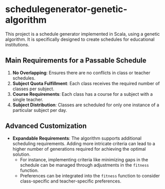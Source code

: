 # schedulegenerator-genetic-algorithm

This project is a schedule generator implemented in Scala, using a genetic algorithm. It is specifically designed to create schedules for educational institutions.

## Main Requirements for a Passable Schedule
1. **No Overlapping**: Ensures there are no conflicts in class or teacher schedules.
2. **Subject Quota Fulfillment**: Each class receives the required number of classes per subject.
3. **Course Requirements**: Each class has a course for a subject with a single teacher.
3. **Subject Distribution**: Classes are scheduled for only one instance of a particular subject per day.

## Advanced Customization
- **Expandable Requirements**: The algorithm supports additional scheduling requirements. Adding more intricate criteria can lead to a higher number of generations required for achieving the optimal solution.
    * For instance, implementing criteria like minimizing gaps in the schedule can be managed through adjustments in the `fitness` function. 
    * Preferences can be integrated into the `fitness` function to consider class-specific and teacher-specific preferences.
